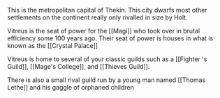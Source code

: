 This is the metropolitan capital of Thekin. This city dwarfs most other settlements on the continent really only rivalled in size by Holt. 

Vitreus is the seat of power for the [[Magi]] who took over in brutal efficiency some 100 years ago. Their seat of power is houses in what is known as the [[Crystal Palace]]

Vitreus is home to several of your classic guilds such as a [[Fighter 's Guild]], [[Mage's College]], and [[Thieves Guild]]. 

There is also a small rival guild run by a young man named [[Thomas Lethe]] and his gaggle of orphaned children 
